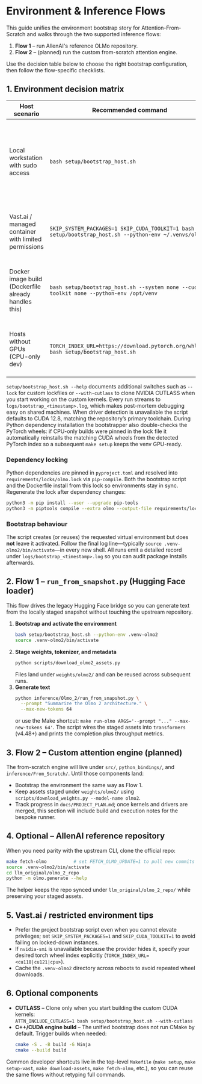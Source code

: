 # Environment & Inference Flows

This guide unifies the environment bootstrap story for Attention-From-Scratch
and walks through the two supported inference flows:

1. **Flow 1** – run AllenAI's reference OLMo repository.
2. **Flow 2** – (planned) run the custom from-scratch attention engine.

Use the decision table below to choose the right bootstrap configuration, then
follow the flow-specific checklists.

## 1. Environment decision matrix

| Host scenario | Recommended command | Notes |
| ------------- | ------------------ | ----- |
| Local workstation with sudo access | `bash setup/bootstrap_host.sh` | Installs system packages, detects the NVIDIA driver, provisions a compatible CUDA toolkit, and creates `.venv-olmo2`. |
| Vast.ai / managed container with limited permissions | `SKIP_SYSTEM_PACKAGES=1 SKIP_CUDA_TOOLKIT=1 bash setup/bootstrap_host.sh --python-env ~/.venvs/olmo` | Reuses preinstalled drivers/toolkit and only manages the virtual environment. |
| Docker image build (Dockerfile already handles this) | `bash setup/bootstrap_host.sh --system none --cuda-toolkit none --python-env /opt/venv` | Used inside the bundled Dockerfile; can be run manually in other container workflows. |
| Hosts without GPUs (CPU-only dev) | `TORCH_INDEX_URL=https://download.pytorch.org/whl/cpu bash setup/bootstrap_host.sh` | Installs CPU torch wheels; useful for validating the AllenAI CLI without CUDA. |

`setup/bootstrap_host.sh --help` documents additional switches such as
`--lock` for custom lockfiles or `--with-cutlass` to clone NVIDIA CUTLASS when
you start working on the custom kernels. Every run streams to
`logs/bootstrap_<timestamp>.log`, which makes post-mortem debugging easy on
shared machines. When driver detection is unavailable the script defaults to
CUDA 12.8, matching the repository’s primary toolchain.
During Python dependency installation the bootstrapper also double-checks the
PyTorch wheels: if CPU-only builds were pinned in the lock file it
automatically reinstalls the matching CUDA wheels from the detected PyTorch
index so a subsequent `make setup` keeps the venv GPU-ready.

### Dependency locking

Python dependencies are pinned in `pyproject.toml` and resolved into
`requirements/locks/olmo.lock` via `pip-compile`. Both the bootstrap script and
the Dockerfile install from this lock so environments stay in sync. Regenerate
the lock after dependency changes:

```bash
python3 -m pip install --user --upgrade pip-tools
python3 -m piptools compile --extra olmo --output-file requirements/locks/olmo.lock pyproject.toml
```

### Bootstrap behaviour

The script creates (or reuses) the requested virtual environment but does **not**
leave it activated. Follow the final log line—typically
`source .venv-olmo2/bin/activate`—in every new shell. All runs emit a detailed
record under `logs/bootstrap_<timestamp>.log` so you can audit package installs
afterwards.

## 2. Flow 1 – `run_from_snapshot.py` (Hugging Face loader)

This flow drives the legacy Hugging Face bridge so you can generate text from
the locally staged snapshot without touching the upstream repository.

1. **Bootstrap and activate the environment**
   ```bash
   bash setup/bootstrap_host.sh --python-env .venv-olmo2
   source .venv-olmo2/bin/activate
   ```
2. **Stage weights, tokenizer, and metadata**
   ```bash
   python scripts/download_olmo2_assets.py
   ```
   Files land under `weights/olmo2/` and can be reused across subsequent runs.
3. **Generate text**
   ```bash
   python inference/Olmo_2/run_from_snapshot.py \
     --prompt "Summarize the Olmo 2 architecture." \
     --max-new-tokens 64
   ```
   or use the Make shortcut: `make run-olmo ARGS='--prompt "..." --max-new-tokens 64'`.
   The script wires the staged assets into `transformers` (v4.48+) and prints the
   completion plus throughput metrics.

## 3. Flow 2 – Custom attention engine (planned)

The from-scratch engine will live under `src/`, `python_bindings/`, and
`inference/From_Scratch/`. Until those components land:

- Bootstrap the environment the same way as Flow 1.
- Keep assets staged under `weights/olmo2/` using `scripts/download_weights.py --model-name olmo2`.
- Track progress in `docs/PROJECT_PLAN.md`; once kernels and drivers are merged,
  this section will include build and execution notes for the bespoke runner.

## 4. Optional – AllenAI reference repository

When you need parity with the upstream CLI, clone the official repo:

```bash
make fetch-olmo          # set FETCH_OLMO_UPDATE=1 to pull new commits
source .venv-olmo2/bin/activate
cd llm_original/olmo_2_repo
python -m olmo.generate --help
```

The helper keeps the repo synced under `llm_original/olmo_2_repo/` while
preserving your staged assets.

## 5. Vast.ai / restricted environment tips

- Prefer the project bootstrap script even when you cannot elevate privileges;
  set `SKIP_SYSTEM_PACKAGES=1` and `SKIP_CUDA_TOOLKIT=1` to avoid failing on
  locked-down instances.
- If `nvidia-smi` is unavailable because the provider hides it, specify your
  desired torch wheel index explicitly (`TORCH_INDEX_URL=<cu118|cu121|cpu>`).
- Cache the `.venv-olmo2` directory across reboots to avoid repeated wheel
  downloads.

## 6. Optional components

- **CUTLASS** – Clone only when you start building the custom CUDA kernels:  
  `ATTN_INCLUDE_CUTLASS=1 bash setup/bootstrap_host.sh --with-cutlass`
- **C++/CUDA engine build** – The unified bootstrap does not run CMake by
  default. Trigger builds when needed:
  ```bash
  cmake -S . -B build -G Ninja
  cmake --build build
  ```

Common developer shortcuts live in the top-level `Makefile` (`make setup`,
`make setup-vast`, `make download-assets`, `make fetch-olmo`, etc.), so you can
reuse the same flows without retyping full commands.
